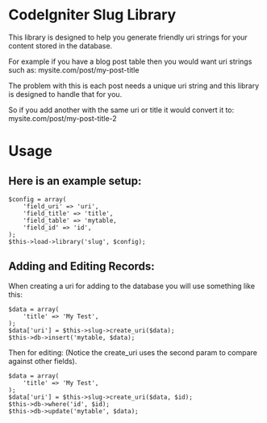 # CodeIgniter Slug Library

This library is designed to help you generate friendly uri strings for your content stored in the database.

For example if you have a blog post table then you would want uri strings such as:
mysite.com/post/my-post-title

The problem with this is each post needs a unique uri string and this library is designed to handle that for you.

So if you add another with the same uri or title it would convert it to:
mysite.com/post/my-post-title-2

# Usage

## Here is an example setup:

	$config = array(
		'field_uri' => 'uri',
		'field_title' => 'title',
		'field_table' => 'mytable,
		'field_id' => 'id',
	);
	$this->load->library('slug', $config);

## Adding and Editing Records:

When creating a uri for adding to the database you will use something like this:

	$data = array(
		'title' => 'My Test',
	);
	$data['uri'] = $this->slug->create_uri($data);
	$this->db->insert('mytable, $data);

Then for editing: (Notice the create_uri uses the second param to compare against other fields).

	$data = array(
		'title' => 'My Test',
	);
	$data['uri'] = $this->slug->create_uri($data, $id);
	$this->db->where('id', $id);
	$this->db->update('mytable', $data);

